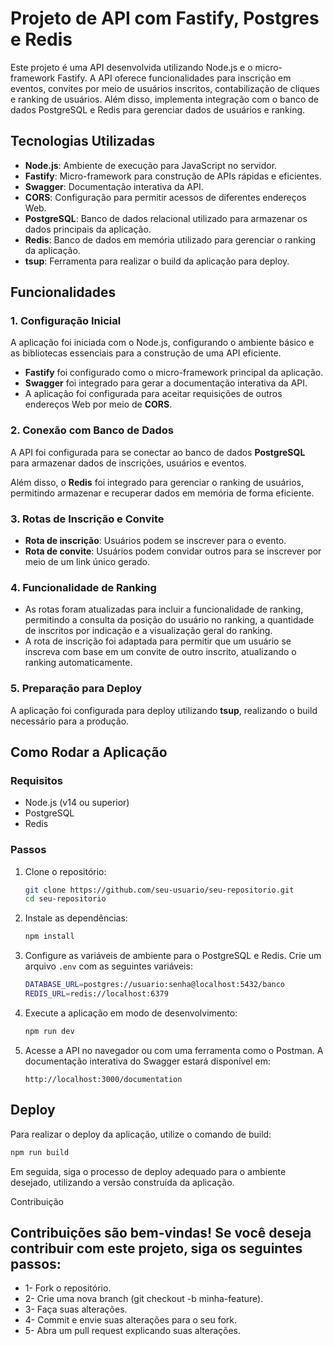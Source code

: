 # Projeto de API com Fastify, Postgres e Redis

Este projeto é uma API desenvolvida utilizando Node.js e o micro-framework Fastify. A API oferece funcionalidades para inscrição em eventos, convites por meio de usuários inscritos, contabilização de cliques e ranking de usuários. Além disso, implementa integração com o banco de dados PostgreSQL e Redis para gerenciar dados de usuários e ranking.

## Tecnologias Utilizadas

- **Node.js**: Ambiente de execução para JavaScript no servidor.
- **Fastify**: Micro-framework para construção de APIs rápidas e eficientes.
- **Swagger**: Documentação interativa da API.
- **CORS**: Configuração para permitir acessos de diferentes endereços Web.
- **PostgreSQL**: Banco de dados relacional utilizado para armazenar os dados principais da aplicação.
- **Redis**: Banco de dados em memória utilizado para gerenciar o ranking da aplicação.
- **tsup**: Ferramenta para realizar o build da aplicação para deploy.

## Funcionalidades

### 1. **Configuração Inicial**
A aplicação foi iniciada com o Node.js, configurando o ambiente básico e as bibliotecas essenciais para a construção de uma API eficiente.

- **Fastify** foi configurado como o micro-framework principal da aplicação.
- **Swagger** foi integrado para gerar a documentação interativa da API.
- A aplicação foi configurada para aceitar requisições de outros endereços Web por meio de **CORS**.

### 2. **Conexão com Banco de Dados**
A API foi configurada para se conectar ao banco de dados **PostgreSQL** para armazenar dados de inscrições, usuários e eventos.

Além disso, o **Redis** foi integrado para gerenciar o ranking de usuários, permitindo armazenar e recuperar dados em memória de forma eficiente.

### 3. **Rotas de Inscrição e Convite**
- **Rota de inscrição**: Usuários podem se inscrever para o evento.
- **Rota de convite**: Usuários podem convidar outros para se inscrever por meio de um link único gerado.

### 4. **Funcionalidade de Ranking**
- As rotas foram atualizadas para incluir a funcionalidade de ranking, permitindo a consulta da posição do usuário no ranking, a quantidade de inscritos por indicação e a visualização geral do ranking.
- A rota de inscrição foi adaptada para permitir que um usuário se inscreva com base em um convite de outro inscrito, atualizando o ranking automaticamente.

### 5. **Preparação para Deploy**
A aplicação foi configurada para deploy utilizando **tsup**, realizando o build necessário para a produção.

## Como Rodar a Aplicação

### Requisitos

- Node.js (v14 ou superior)
- PostgreSQL
- Redis

### Passos

1. Clone o repositório:

    ```bash
    git clone https://github.com/seu-usuario/seu-repositorio.git
    cd seu-repositorio
    ```

2. Instale as dependências:

    ```bash
    npm install
    ```

3. Configure as variáveis de ambiente para o PostgreSQL e Redis. Crie um arquivo `.env` com as seguintes variáveis:

    ```bash
    DATABASE_URL=postgres://usuario:senha@localhost:5432/banco
    REDIS_URL=redis://localhost:6379
    ```

4. Execute a aplicação em modo de desenvolvimento:

    ```bash
    npm run dev
    ```

5. Acesse a API no navegador ou com uma ferramenta como o Postman. A documentação interativa do Swagger estará disponível em:

    ```
    http://localhost:3000/documentation
    ```

## Deploy

Para realizar o deploy da aplicação, utilize o comando de build:

```bash
npm run build

```
Em seguida, siga o processo de deploy adequado para o ambiente desejado, utilizando a versão construída da aplicação.

Contribuição
## Contribuições são bem-vindas! Se você deseja contribuir com este projeto, siga os seguintes passos:

- 1- Fork o repositório.
- 2- Crie uma nova branch (git checkout -b minha-feature).
- 3- Faça suas alterações.
- 4- Commit e envie suas alterações para o seu fork.
- 5- Abra um pull request explicando suas alterações.
